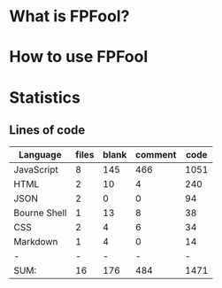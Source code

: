 # What is FPFool?

# How to use FPFool

# Statistics

## Lines of code

|Language                     |files          |blank        |comment           |code|
|-----------------------------|---------------|-------------|------------------|----|
|JavaScript                   |    8          |  145        |    466           |1051|
|HTML                         |    2          |   10        |      4           | 240|
|JSON                         |    2          |    0        |      0           |  94|
|Bourne Shell                 |    1          |   13        |      8           |  38|
|CSS                          |    2          |    4        |      6           |  34|
|Markdown                     |    1          |    4        |      0           |  14|
|-                            |-              |-            |-                 |-   |
|SUM:                         |   16          |  176        |    484           |1471|
